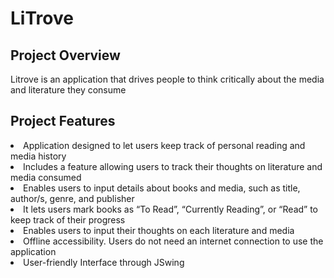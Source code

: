 <h1>LiTrove</h1>

<h2>Project Overview</h2>
Litrove is an application that drives people to think critically about the media and literature they consume

<h2>Project Features</h2>
<li>Application designed to let users keep track of personal reading and media history</li>
<li>Includes a feature allowing users to track their thoughts on literature and media consumed</li>
<li>Enables users to input details about books and media, such as title, author/s, genre, and publisher</li>
<li>It lets users mark books as “To Read”, “Currently Reading”, or “Read” to keep track of their progress</li>
<li>Enables users to input their thoughts on each literature and media</li>
<li>Offline accessibility. Users do not need an internet connection to use the application</li>
<li>User-friendly Interface through JSwing</li>
